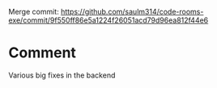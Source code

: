 Merge commit: https://github.com/saulm314/code-rooms-exe/commit/9f550ff86e5a1224f26051acd79d96ea812f44e6

# Comment

Various big fixes in the backend
